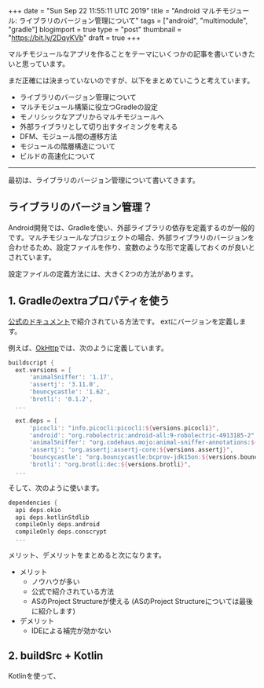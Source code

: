 +++
date = "Sun Sep 22 11:55:11 UTC 2019"
title = "Android マルチモジュール: ライブラリのバージョン管理について"
tags = ["android", "multimodule", "gradle"]
blogimport = true
type = "post"
thumbnail = "https://bit.ly/2DqyKVb"
draft = true
+++

マルチモジュールなアプリを作ることをテーマにいくつかの記事を書いていきたいと思っています。

まだ正確には決まっていないのですが、以下をまとめていこうと考えています。

- ライブラリのバージョン管理について
- マルチモジュール構築に役立つGradleの設定
- モノリシックなアプリからマルチモジュールへ
- 外部ライブラリとして切り出すタイミングを考える
- DFM、モジュール間の遷移方法
- モジュールの階層構造について
- ビルドの高速化について

---

最初は、ライブラリのバージョン管理について書いてきます。

## ライブラリのバージョン管理？

Android開発では、Gradleを使い、外部ライブラリの依存を定義するのが一般的です。マルチモジュールなプロジェクトの場合、外部ライブラリのバージョンを合わせるため、設定ファイルを作り、変数のような形で定義しておくのが良いとされています。

設定ファイルの定義方法には、大きく2つの方法があります。

## 1. Gradleのextraプロパティを使う

[公式のドキュメント](https://developer.android.com/studio/build/gradle-tips.html#configure-project-wide-properties)で紹介されている方法です。
extにバージョンを定義します。

例えば、[OkHttp](https://square.github.io/okhttp/)では、次のように定義しています。

```groovy
buildscript {
  ext.versions = [
      'animalSniffer': '1.17',
      'assertj': '3.11.0',
      'bouncycastle': '1.62',
      'brotli': '0.1.2',
  ...

  ext.deps = [
      'picocli': "info.picocli:picocli:${versions.picocli}",
      'android': "org.robolectric:android-all:9-robolectric-4913185-2",
      'animalSniffer': "org.codehaus.mojo:animal-sniffer-annotations:${versions.animalSniffer}",
      'assertj': "org.assertj:assertj-core:${versions.assertj}",
      'bouncycastle': "org.bouncycastle:bcprov-jdk15on:${versions.bouncycastle}",
      'brotli': "org.brotli:dec:${versions.brotli}",
  ...
```

そして、次のように使います。

```groovy
dependencies {
  api deps.okio
  api deps.kotlinStdlib
  compileOnly deps.android
  compileOnly deps.conscrypt
  ...
```

メリット、デメリットをまとめると次になります。

- メリット
    - ノウハウが多い
    - 公式で紹介されている方法
    - ASのProject Structureが使える (ASのProject Structureについては最後に紹介します)
- デメリット
    - IDEによる補完が効かない

## 2. buildSrc + Kotlin

Kotlinを使って、
